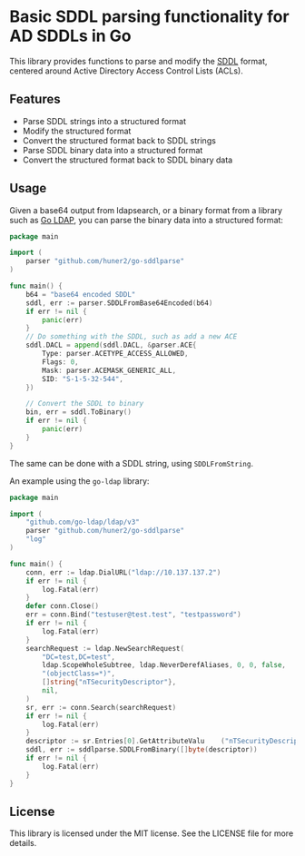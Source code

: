 # Basic SDDL parsing functionality for AD SDDLs in Go

This library provides functions to parse and modify the [SDDL](https://msdn.microsoft.com/en-us/library/cc230366.aspx) format, centered around Active Directory Access Control Lists (ACLs).

## Features

* Parse SDDL strings into a structured format
* Modify the structured format
* Convert the structured format back to SDDL strings
* Parse SDDL binary data into a structured format
* Convert the structured format back to SDDL binary data

## Usage

Given a base64 output from ldapsearch, or a binary format from
a library such as [Go LDAP](github.com/go-ldap/ldap), you can
parse the binary data into a structured format:

```go
package main

import (
    parser "github.com/huner2/go-sddlparse"
)

func main() {
    b64 = "base64 encoded SDDL"
    sddl, err := parser.SDDLFromBase64Encoded(b64)
    if err != nil {
        panic(err)
    }
    // Do something with the SDDL, such as add a new ACE
    sddl.DACL = append(sddl.DACL, &parser.ACE{
        Type: parser.ACETYPE_ACCESS_ALLOWED,
        Flags: 0,
        Mask: parser.ACEMASK_GENERIC_ALL,
        SID: "S-1-5-32-544",
    })

    // Convert the SDDL to binary
    bin, err = sddl.ToBinary()
    if err != nil {
        panic(err)
    }
}
```

The same can be done with a SDDL string, using `SDDLFromString`.

An example using the `go-ldap` library:

```go
package main

import (
    "github.com/go-ldap/ldap/v3"
    parser "github.com/huner2/go-sddlparse"
    "log"
)

func main() {
    conn, err := ldap.DialURL("ldap://10.137.137.2")
    if err != nil {
        log.Fatal(err)
    }
    defer conn.Close()
    err = conn.Bind("testuser@test.test", "testpassword")
    if err != nil {
        log.Fatal(err)
    }
    searchRequest := ldap.NewSearchRequest(
        "DC=test,DC=test",
        ldap.ScopeWholeSubtree, ldap.NeverDerefAliases, 0, 0, false,
        "(objectClass=*)",
        []string{"nTSecurityDescriptor"},
        nil,
    )
    sr, err := conn.Search(searchRequest)
    if err != nil {
        log.Fatal(err)
    }
    descriptor := sr.Entries[0].GetAttributeValu    ("nTSecurityDescriptor")
    sddl, err := sddlparse.SDDLFromBinary([]byte(descriptor))
    if err != nil {
        log.Fatal(err)
    }
}

```

## License

This library is licensed under the MIT license. See the LICENSE file for more details.
